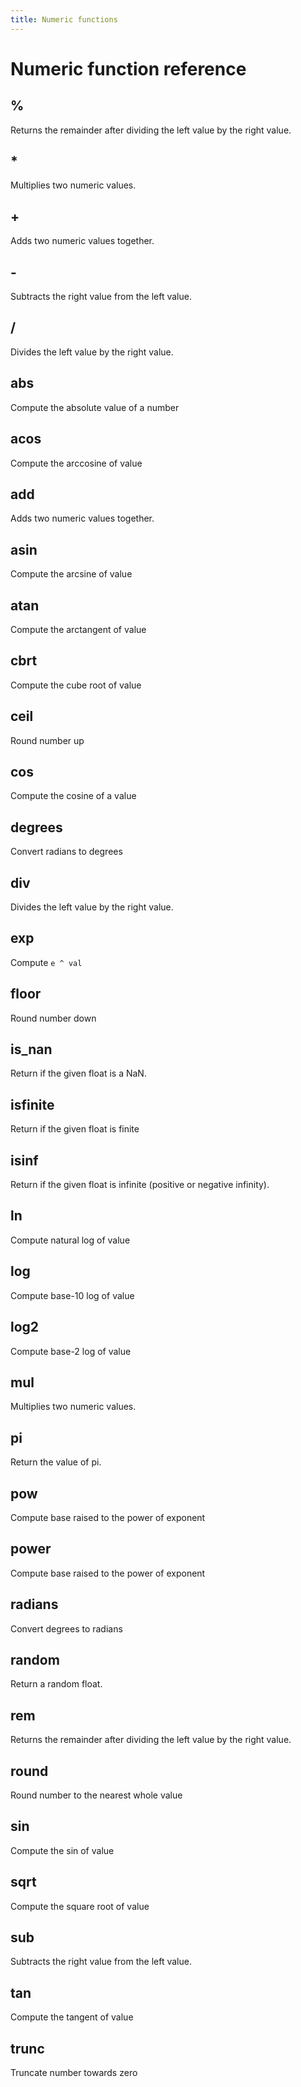 ```yaml
---
title: Numeric functions
---
```


# Numeric function reference

<!-- DOCSGEN_START numeric_functions -->

## %

Returns the remainder after dividing the left value by the right value.

## *

Multiplies two numeric values.

## +

Adds two numeric values together.

## -

Subtracts the right value from the left value.

## /

Divides the left value by the right value.

## abs

Compute the absolute value of a number

## acos

Compute the arccosine of value

## add

Adds two numeric values together.

## asin

Compute the arcsine of value

## atan

Compute the arctangent of value

## cbrt

Compute the cube root of value

## ceil

Round number up

## cos

Compute the cosine of a value

## degrees

Convert radians to degrees

## div

Divides the left value by the right value.

## exp

Compute `e ^ val`

## floor

Round number down

## is_nan

Return if the given float is a NaN.

## isfinite

Return if the given float is finite

## isinf

Return if the given float is infinite (positive or negative infinity).

## ln

Compute natural log of value

## log

Compute base-10 log of value

## log2

Compute base-2 log of value

## mul

Multiplies two numeric values.

## pi

Return the value of pi.

## pow

Compute base raised to the power of exponent

## power

Compute base raised to the power of exponent

## radians

Convert degrees to radians

## random

Return a random float.

## rem

Returns the remainder after dividing the left value by the right value.

## round

Round number to the nearest whole value

## sin

Compute the sin of value

## sqrt

Compute the square root of value

## sub

Subtracts the right value from the left value.

## tan

Compute the tangent of value

## trunc

Truncate number towards zero


<!-- DOCSGEN_END -->
